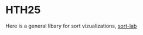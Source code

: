 # HTH25


Here is a general libary for sort vizualizations, [sort-lab](https://github.com/League-Labs/sort-lab)